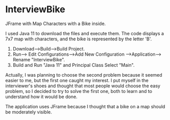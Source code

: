 # InterviewBike
JFrame with Map Characters with a Bike inside.


I used Java 11 to download the files and execute them. The code displays a 7x7 map with characters, and the bike is 
represented by the letter 'B'.

1. Download-->Build-->Build Project.
2. Run--> Edit Configurations-->Add New Configuration -->Application--> Rename "InterviewBike".
3. Build and Run "Java 11" and Principal Class Select "Main".


Actually, I was planning to choose the second problem because it seemed easier to me, but the first one caught
my interest. I put myself in the interviewer's shoes and thought that most people would choose the easy problem, 
so I decided to try to solve the first one, both to learn and to understand how it would be done.

The application uses JFrame because I thought that a bike on a map should be moderately visible.



